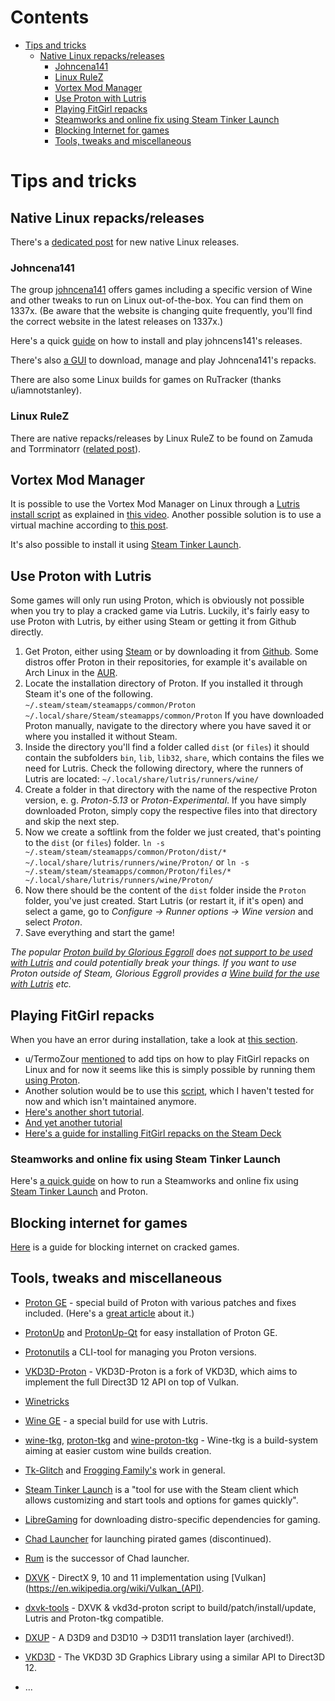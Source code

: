 # Contents
-   [Tips and tricks](#tips-and-tricks)
    -   [Native Linux repacks/releases](#native-linux-repacksreleases)
        -   [Johncena141](#johncena141)
        -   [Linux RuleZ](#linux-rulez)
        -   [Vortex Mod Manager](#vortex-mod-manager)
        -   [Use Proton with Lutris](#use-proton-with-lutris)
        -   [Playing FitGirl repacks](#playing-fitgirl-repacks)
        -   [Steamworks and online fix using Steam Tinker Launch](#steamworks-and-online-fix-using-steam-tinker-launcher)
        -   [Blocking Internet for games](#blocking-internet-for-games)
        -   [Tools, tweaks and miscellaneous](#tools-tweaks-and-miscellaneous)

# Tips and tricks

## Native Linux repacks/releases

There's a [dedicated post](https://www.reddit.com/r/LinuxCrackSupport/comments/wyy7f7/release_watch_native_linux_games/) for new native Linux releases.

### Johncena141

The group [johncena141](https://github.com/jc141x/jc141-bash/tree/master/setup) offers games including a specific version of Wine and other tweaks to run on Linux out-of-the-box. You can find them on 1337x. (Be aware that the website is changing quite frequently, you'll find the correct website in the latest releases on 1337x.)

Here's a quick [guide](https://www.reddit.com/r/LinuxCrackSupport/comments/vf37oe/guide_to_install_and_play_all_of_johncena141/) on how to install and play johncens141's releases.

There's also [a GUI](https://www.reddit.com/r/LinuxCrackSupport/comments/vid4fz/gui_for_johncena141_repacks/) to download, manage and play Johncena141's repacks.

There are also some Linux builds for games on RuTracker (thanks u/iamnotstanley).

### Linux RuleZ

There are native repacks/releases by Linux RuleZ to be found on Zamuda and Torrminatorr ([related post](https://www.reddit.com/r/LinuxCrackSupport/comments/vthdb6/linux_repacker_linux_rules/)).

## Vortex Mod Manager

It is possible to use the Vortex Mod Manager on Linux through a [Lutris install script](https://lutris.net/games/vortex-mod-manager/) as explained in [this video](https://www.youtube.com/watch?v=MDr7L-XRd54).
Another possible solution is to use a virtual machine according to [this post](https://www.reddit.com/r/LinuxCrackSupport/comments/tjz4b7/you_can_use_virtualbox_share_your_game_folder/).

It's also possible to install it using [Steam Tinker Launch](https://github.com/frostworx/steamtinkerlaunch#steam-tinker-launch).

## Use Proton with Lutris

Some games will only run using Proton, which is obviously not possible when you try to play a cracked game via Lutris. Luckily, it's fairly easy to use Proton with Lutris, by either using Steam or getting it from Github directly.

1. Get Proton, either using [Steam](https://segmentnext.com/2018/12/06/steam-proton-guide/) or by downloading it from [Github](https://github.com/ValveSoftware/Proton). Some distros offer Proton in their repositories, for example it's available on Arch Linux in the [AUR](https://aur.archlinux.org/packages/proton/).
2. Locate the installation directory of Proton. If you installed it through Steam it's one of the following. `~/.steam/steam/steamapps/common/Proton
~/.local/share/Steam/steamapps/common/Proton`
If you have downloaded Proton manually, navigate to the directory where you have saved it or where you installed it without Steam.
3. Inside the directory you'll find a folder called `dist` (or `files`) it should contain the subfolders `bin`, `lib`, `lib32`, `share`, which contains the files we need for Lutris. Check the following directory, where the runners of Lutris are located: `~/.local/share/lutris/runners/wine/`
4. Create a folder in that directory with the name of the respective Proton version, e. g. *Proton-5.13* or *Proton-Experimental*. If you have simply downloaded Proton, simply copy the respective files into that directory and skip the next step.
5. Now we create a softlink from the folder we just created, that's pointing to the `dist` (or `files`) folder.
`ln -s ~/.steam/steam/steamapps/common/Proton/dist/* ~/.local/share/lutris/runners/wine/Proton/`
or
`ln -s ~/.steam/steam/steamapps/common/Proton/files/* ~/.local/share/lutris/runners/wine/Proton/`
6. Now there should be the content of the `dist` folder inside the `Proton` folder, you've just created. Start Lutris (or restart it, if it's open) and select a game, go to *Configure -> Runner options -> Wine version* and select *Proton*.
7. Save everything and start the game!

*The popular [Proton build by Glorious Eggroll](https://github.com/GloriousEggroll/proton-ge-custom#1-running-non-steam-games-with-proton-outside-of-steam-is-not-supported-do-not-ask-for-help-with-this) does [not support to be used with Lutris](https://github.com/GloriousEggroll/proton-ge-custom#1-running-non-steam-games-with-proton-outside-of-steam-is-not-supported-do-not-ask-for-help-with-this) and could potentially break your things.*
*If you want to use Proton outside of Steam, Glorious Eggroll provides a [Wine build for the use with Lutris](https://github.com/gloriouseggroll/wine-ge-custom) etc.*

## Playing FitGirl repacks

When you have an error during installation, take a look at [this section](https://www.reddit.com/r/LinuxCrackSupport/wiki/index#wiki_3.2.2_installing_repacks_return_error).

* u/TermoZour [mentioned](https://www.reddit.com/r/LinuxCrackSupport/comments/mfdjrk/welcome_to_linux_crack_support/gsnjbai) to add tips on how to play FitGirl repacks on Linux and for now it seems like this is simply possible by running them [using Proton](https://www.reddit.com/r/LinuxCrackSupport/wiki/index#wiki_playing_fitgirl_repacks_using_lutris_and_proton).
* Another solution would be to use this [script](https://github.com/Francesco149/protonfit), which I haven't tested for now and which isn't maintained anymore.
* [Here's another short tutorial](https://www.reddit.com/r/LinuxCrackSupport/comments/pwevxf/installing_fitgirl_repacks_on_linux_through/).
* [And yet another tutorial](https://www.reddit.com/r/LinuxCrackSupport/comments/ru6vem/yet_another_guide_on_how_to_install_fitgirl/)
* [Here's a guide for installing FitGirl repacks on the Steam Deck](https://www.reddit.com/r/LinuxCrackSupport/comments/wkdblj/how_to_install_fitgirl_repacks_on_steamdeck/)

### Steamworks and online fix using Steam Tinker Launch

Here's [a quick guide](https://www.reddit.com/r/LinuxCrackSupport/comments/tqjp3z/guide_running_steamworks_fixonline_fix_with_linux/) on how to run a Steamworks and online fix using [Steam Tinker Launch](https://github.com/frostworx/steamtinkerlaunch#steam-tinker-launch) and Proton.

## Blocking internet for games

[Here](https://www.reddit.com/r/LinuxCrackSupport/comments/wk6s4q/strategies_for_blocking_internet_on_cracked_games/) is a guide for blocking internet on cracked games.

## Tools, tweaks and miscellaneous

* [Proton GE](https://github.com/GloriousEggroll/proton-ge-custom) \- special build of Proton with various patches and fixes included. (Here's a [great article](https://linuxgamingcentral.com/posts/proton_ge_tutorial/) about it.)
* [ProtonUp](https://github.com/AUNaseef/protonup) and [ProtonUp-Qt](https://github.com/DavidoTek/ProtonUp-Qt) for easy installation of Proton GE.
* [Protonutils](https://github.com/nning/protonutils) a CLI-tool for managing you Proton versions.
* [VKD3D-Proton](https://github.com/HansKristian-Work/vkd3d-proton) \- VKD3D-Proton is a fork of VKD3D, which aims to implement the full Direct3D 12 API on top of Vulkan.
* [Winetricks](https://wiki.winehq.org/Winetricks)
* [Wine GE](https://github.com/GloriousEggroll/wine-ge-custom) \- a special build for use with Lutris.
* [wine-tkg](https://github.com/Tk-Glitch/wine-tkg), [proton-tkg](https://github.com/Frogging-Family/wine-tkg-git/tree/master/proton-tkg) and [wine-proton-tkg](https://github.com/Tk-Glitch/wine-proton-tkg) \- Wine-tkg is a build-system aiming at easier custom wine builds creation.
* [Tk-Glitch](https://github.com/Tk-Glitch) and [Frogging Family's](https://github.com/Frogging-Family) work in general.

* [Steam Tinker Launch](https://github.com/frostworx/steamtinkerlaunch#steam-tinker-launch) is a "tool for use with the Steam client which allows customizing and start tools and options for games quickly".
* [LibreGaming](https://github.com/Ahmed-Al-Balochi/LibreGaming#libregaming) for downloading distro-specific dependencies for gaming.
* [Chad Launcher](https://gitlab.com/Gnurur/chad_launcher#chad-launcher) for launching pirated games (discontinued).
* [Rum](https://johncena141.eu.org:8141/johncena141/rum/src/branch/master/README.md) is the successor of Chad launcher.

* [DXVK](https://github.com/doitsujin/dxvk) \- DirectX 9, 10 and 11 implementation using [Vulkan](https://en.wikipedia.org/wiki/Vulkan_(API).
* [dxvk-tools](https://github.com/Frogging-Family/dxvk-tools) \- DXVK & vkd3d-proton script to build/patch/install/update, Lutris and Proton-tkg compatible.
* [DXUP](https://github.com/Joshua-Ashton/dxup) \- A D3D9 and D3D10 -> D3D11 translation layer (archived!).
* [VKD3D](https://github.com/d3d12/vkd3d) \- The VKD3D 3D Graphics Library using a similar API to Direct3D 12.
* ...
